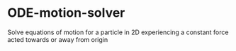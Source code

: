 # ODE-motion-solver
Solve equations of motion for a particle in 2D experiencing a constant force acted towards or away from origin
